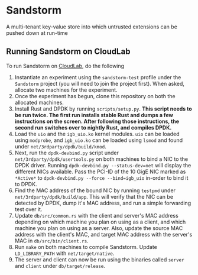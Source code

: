 # Sandstorm
A multi-tenant key-value store into which untrusted extensions can be pushed
down at run-time

## Running Sandstorm on CloudLab
To run Sandstorm on [CloudLab](https://www.cloudlab.us/login.php), do the
following

1. Instantiate an experiment using the `sandstorm-test` profile under the
   `Sandstorm` project (you will need to join the project first). When asked,
   allocate two machines for the experiment.
2. Once the experiment has begun, clone this repository on both the allocated
   machines.
3. Install Rust and DPDK by running `scripts/setup.py`. **This script needs to
   be run twice. The first run installs stable Rust and dumps a few instructions
   on the screen. After following those instructions, the second run switches
   over to nightly Rust, and compiles DPDK.**
4. Load the `uio` and the `igb_uio.ko` kernel modules. `uio` can be loaded using
   `modprobe`, and `igb_uio.ko` can be loaded using `lsmod` and found under
   `net/3rdparty/dpdk/build/kmod`.
5. Next, run the `dpdk-devbind.py` script under `net/3rdparty/dpdk/usertools.py`
   on both machines to bind a NIC to the DPDK driver. Running 
   `dpdk-devbind.py --status-dev=net` will display the different NICs available.
   Pass the PCI-ID of the 10 GigE NIC marked as `*Active*` to
   `dpdk-devbind.py --force --bind=igb_uio` in-order to bind it to DPDK.
6. Find the MAC address of the bound NIC by running `testpmd` under
   `net/3rdparty/dpdk/build/app`. This will verify that the NIC can be detected
   by DPDK, dump it's MAC address, and run a simple forwarding test over it.
7. Update `db/src/common.rs` with the client and server's MAC address depending
   on which machine you plan on using as a client, and which machine you plan on
   using as a server. Also, update the source MAC address with the client's MAC,
   and target MAC address with the server's MAC in `db/src/bin/client.rs`.
8. Run `make` on both machines to compile Sandstorm. Update `LD_LIBRARY_PATH`
   with `net/target/native`.
9. The server and client can now be run using the binaries called `server` and
   `client` under `db/target/release`.
